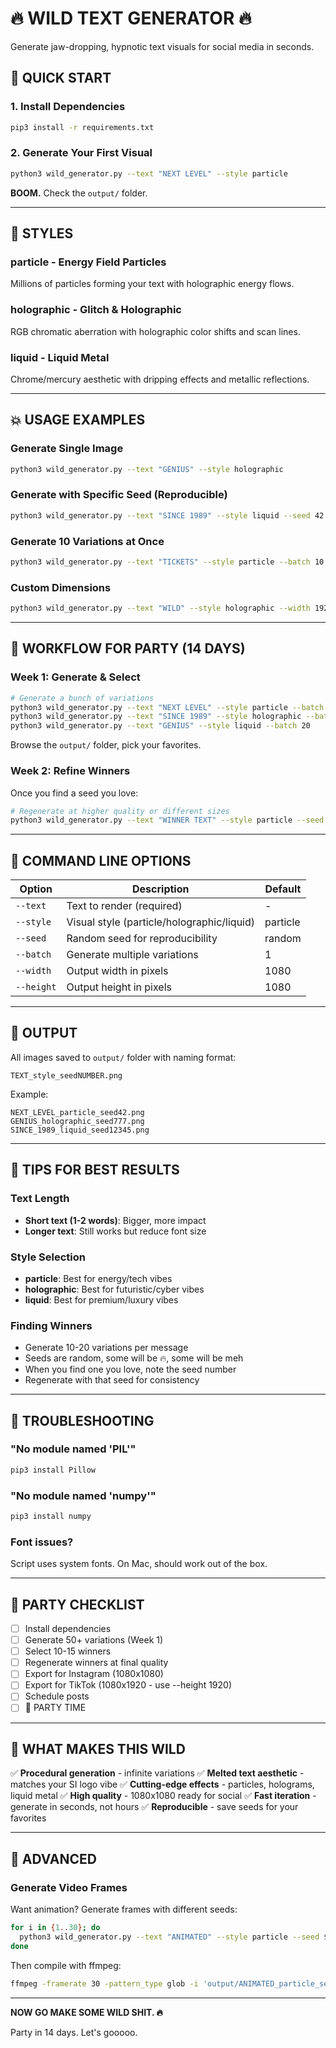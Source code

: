 # 🔥 WILD TEXT GENERATOR 🔥

Generate jaw-dropping, hypnotic text visuals for social media in seconds.

## 🚀 QUICK START

### 1. Install Dependencies
```bash
pip3 install -r requirements.txt
```

### 2. Generate Your First Visual
```bash
python3 wild_generator.py --text "NEXT LEVEL" --style particle
```

**BOOM.** Check the `output/` folder.

---

## 🎨 STYLES

### **particle** - Energy Field Particles
Millions of particles forming your text with holographic energy flows.

### **holographic** - Glitch & Holographic
RGB chromatic aberration with holographic color shifts and scan lines.

### **liquid** - Liquid Metal
Chrome/mercury aesthetic with dripping effects and metallic reflections.

---

## 💥 USAGE EXAMPLES

### Generate Single Image
```bash
python3 wild_generator.py --text "GENIUS" --style holographic
```

### Generate with Specific Seed (Reproducible)
```bash
python3 wild_generator.py --text "SINCE 1989" --style liquid --seed 42
```

### Generate 10 Variations at Once
```bash
python3 wild_generator.py --text "TICKETS" --style particle --batch 10
```

### Custom Dimensions
```bash
python3 wild_generator.py --text "WILD" --style holographic --width 1920 --height 1080
```

---

## 🎯 WORKFLOW FOR PARTY (14 DAYS)

### Week 1: Generate & Select
```bash
# Generate a bunch of variations
python3 wild_generator.py --text "NEXT LEVEL" --style particle --batch 20
python3 wild_generator.py --text "SINCE 1989" --style holographic --batch 20
python3 wild_generator.py --text "GENIUS" --style liquid --batch 20
```

Browse the `output/` folder, pick your favorites.

### Week 2: Refine Winners
Once you find a seed you love:
```bash
# Regenerate at higher quality or different sizes
python3 wild_generator.py --text "WINNER TEXT" --style particle --seed 12345
```

---

## 🔧 COMMAND LINE OPTIONS

| Option | Description | Default |
|--------|-------------|---------|
| `--text` | Text to render (required) | - |
| `--style` | Visual style (particle/holographic/liquid) | particle |
| `--seed` | Random seed for reproducibility | random |
| `--batch` | Generate multiple variations | 1 |
| `--width` | Output width in pixels | 1080 |
| `--height` | Output height in pixels | 1080 |

---

## 📸 OUTPUT

All images saved to `output/` folder with naming format:
```
TEXT_style_seedNUMBER.png
```

Example:
```
NEXT_LEVEL_particle_seed42.png
GENIUS_holographic_seed777.png
SINCE_1989_liquid_seed12345.png
```

---

## 🎨 TIPS FOR BEST RESULTS

### Text Length
- **Short text (1-2 words)**: Bigger, more impact
- **Longer text**: Still works but reduce font size

### Style Selection
- **particle**: Best for energy/tech vibes
- **holographic**: Best for futuristic/cyber vibes
- **liquid**: Best for premium/luxury vibes

### Finding Winners
- Generate 10-20 variations per message
- Seeds are random, some will be 🔥, some will be meh
- When you find one you love, note the seed number
- Regenerate with that seed for consistency

---

## 🚨 TROUBLESHOOTING

### "No module named 'PIL'"
```bash
pip3 install Pillow
```

### "No module named 'numpy'"
```bash
pip3 install numpy
```

### Font issues?
Script uses system fonts. On Mac, should work out of the box.

---

## 🎯 PARTY CHECKLIST

- [ ] Install dependencies
- [ ] Generate 50+ variations (Week 1)
- [ ] Select 10-15 winners
- [ ] Regenerate winners at final quality
- [ ] Export for Instagram (1080x1080)
- [ ] Export for TikTok (1080x1920 - use --height 1920)
- [ ] Schedule posts
- [ ] 🎉 PARTY TIME

---

## 🔮 WHAT MAKES THIS WILD

✅ **Procedural generation** - infinite variations
✅ **Melted text aesthetic** - matches your SI logo vibe
✅ **Cutting-edge effects** - particles, holograms, liquid metal
✅ **High quality** - 1080x1080 ready for social
✅ **Fast iteration** - generate in seconds, not hours
✅ **Reproducible** - save seeds for your favorites

---

## 🚀 ADVANCED

### Generate Video Frames
Want animation? Generate frames with different seeds:
```bash
for i in {1..30}; do
  python3 wild_generator.py --text "ANIMATED" --style particle --seed $i
done
```

Then compile with ffmpeg:
```bash
ffmpeg -framerate 30 -pattern_type glob -i 'output/ANIMATED_particle_seed*.png' -c:v libx264 output_video.mp4
```

---

**NOW GO MAKE SOME WILD SHIT. 🔥**

Party in 14 days. Let's gooooo.
